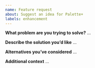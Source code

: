 ```yaml
---
name: Feature request
about: Suggest an idea for Palette+
labels: enhancement
---
```


**What problem are you trying to solve?**
…

**Describe the solution you’d like**
…

**Alternatives you’ve considered**
…

**Additional context**
…
